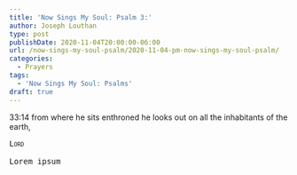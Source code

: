 ```yaml
---
title: 'Now Sings My Soul: Psalm 3:'
author: Joseph Louthan
type: post
publishDate: 2020-11-04T20:00:00-06:00
url: /now-sings-my-soul-psalm/2020-11-04-pm-now-sings-my-soul-psalm/
categories:
  - Prayers
tags:
  - 'Now Sings My Soul: Psalms'
draft: true
---
```

33:14 from where he sits enthroned he looks out 
      on all the inhabitants of the earth, 
<pre>
<div style="font-variant: small-caps;">Lord</div>
Lorem ipsum
</pre>
